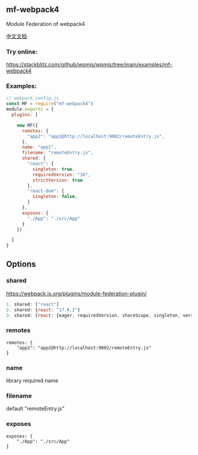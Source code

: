 ## mf-webpack4
Module Federation of webpack4


[中文文档](doc/chinese)


### Try online:
https://stackblitz.com/github/wpmjs/wpmjs/tree/main/examples/mf-webpack4

### Examples:
``` js
// webpack.config.js
const MF = require("mf-webpack4")
module.exports = {
  plugins: [

    new MF({
      remotes: {
        "app2": "app2@http://localhost:9002/remoteEntry.js",
      },
      name: "app1",
      filename: "remoteEntry.js",
      shared: {
        "react": {
          singleton: true,
          requiredVersion: "16",
          strictVersion: true
        },
        "react-dom": {
          singleton: false,
        }
      },
      exposes: {
        "./App": "./src/App"
      }
    })

  ]
}
```

## Options
### shared
https://webpack.js.org/plugins/module-federation-plugin/
``` js
1. shared: ["react"]
2. shared: {react: "17.0.2"}
3. shared: {react: {eager, requiredVersion, shareScope, singleton, version}}
```

### remotes
```
remotes: {
    "app2": "app2@http://localhost:9002/remoteEntry.js"
}
```

### name
library required name

### filename
default "remoteEntry.js"

### exposes
```
exposes: {
    "./App": "./src/App"
}
```